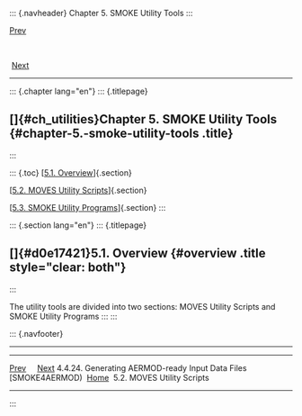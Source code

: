::: {.navheader}
Chapter 5. SMOKE Utility Tools
:::

[Prev](ch04s04s24.html) 

 

 [Next](ch05s02.html)

------------------------------------------------------------------------

::: {.chapter lang="en"}
::: {.titlepage}
<div>

<div>

[]{#ch_utilities}Chapter 5. SMOKE Utility Tools {#chapter-5.-smoke-utility-tools .title}
-----------------------------------------------

</div>

</div>
:::

::: {.toc}
[[5.1. Overview](ch05.html#d0e17421)]{.section}

[[5.2. MOVES Utility Scripts](ch05s02.html)]{.section}

[[5.3. SMOKE Utility Programs](ch05s03.html)]{.section}
:::

::: {.section lang="en"}
::: {.titlepage}
<div>

<div>

[]{#d0e17421}5.1. Overview {#overview .title style="clear: both"}
--------------------------

</div>

</div>
:::

The utility tools are divided into two sections: MOVES Utility Scripts
and SMOKE Utility Programs
:::
:::

::: {.navfooter}

------------------------------------------------------------------------

  ------------------------------------------------------------------- -------------------- -----------------------------
  [Prev](ch04s04s24.html)                                                                           [Next](ch05s02.html)
  4.4.24. Generating AERMOD-ready Input Data Files \[SMOKE4AERMOD)     [Home](index.html)     5.2. MOVES Utility Scripts
  ------------------------------------------------------------------- -------------------- -----------------------------
:::
